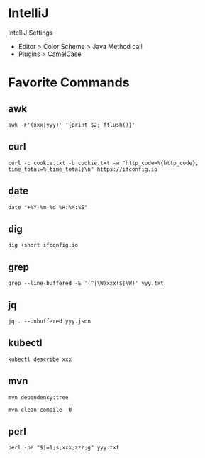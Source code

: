 # IntelliJ

IntelliJ Settings

- Editor > Color Scheme > Java Method call
- Plugins > CamelCase

# Favorite Commands

## awk
```shell
awk -F'(xxx|yyy)' '{print $2; fflush()}'
```

## curl
```shell
curl -c cookie.txt -b cookie.txt -w "http_code=%{http_code}, time_total=%{time_total}\n" https://ifconfig.io
```

## date
```shell
date "+%Y-%m-%d %H:%M:%S"
```

## dig
```shell
dig +short ifconfig.io
```

## grep
```shell
grep --line-buffered -E '(^|\W)xxx($|\W)' yyy.txt
```

## jq
```shell
jq . --unbuffered yyy.json
```

## kubectl
```shell
kubectl describe xxx
```

## mvn
```shell
mvn dependency:tree
```
```shell
mvn clean compile -U
```

## perl
```shell
perl -pe "$|=1;s;xxx;zzz;g" yyy.txt
```
